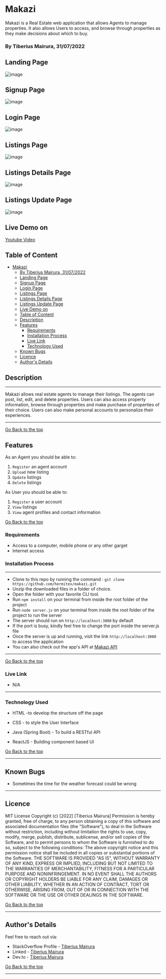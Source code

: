 # Makazi

Makazi is a Real Estate web application that allows Agents to manage properties. It also allows Users to access, and browse through properties as they make decisions about which to buy.

### By Tiberius Mairura, 31/07/2022

## Landing Page

![image](./src/assets/images/listings-home.png)


## Signup Page

![image](./src/assets/images/signup.png)

## Login Page

![image](./src/assets/images/login.png)

## Listings Page

![image](./src/assets/images/listings.png)

## Listings Details Page

![image](./src/assets/images/listing-details.png)

## Listings Update Page

![image](./src/assets/images/listing-update.png)

## Live Demo on

[Youtube Video](https://youtu.be/pjMLm8xdYA0)

## Table of Content

- [Makazi](#makazi)
    - [By Tiberius Mairura, 31/07/2022](#by-tiberius-mairura-31072022)
  - [Landing Page](#landing-page)
  - [Signup Page](#signup-page)
  - [Login Page](#login-page)
  - [Listings Page](#listings-page)
  - [Listings Details Page](#listings-details-page)
  - [Listings Update Page](#listings-update-page)
  - [Live Demo on](#live-demo-on)
  - [Table of Content](#table-of-content)
  - [Description](#description)
  - [Features](#features)
    - [Requirements](#requirements)
    - [Installation Process](#installation-process)
    - [Live Link](#live-link)
    - [Technology  Used](#technology--used)
  - [Known Bugs](#known-bugs)
  - [Licence](#licence)
  - [Author's Details](#authors-details)

## Description

****
Makazi allows real estate agents to manage their listings. The agents can post, list, edit, and delete properties. Users can also access property information, browse through properties and make purchase of properties of their choice. Users can also make personal accounts to personalize their experiences.
****

[Go Back to the top](#Makazi)

## Features

As an Agent you should be able to:

1. `Register`  an agent account
2. `Upload` new listing
3. `Update` listings
4. `Delete` listings

As User you should be able to:

1. `Register`  a user account
2. `View`  listings
3. `View` agent profiles and contact information

[Go Back to the top](#Makazi)

### Requirements

- Access to  a computer, mobile phone or any other garget
- Internet access

### Installation Process

****

- Clone to this repo by running the command : `git clone https://github.com/hermitex/makazi.git`
- Unzip the downloaded files in a folder of choice.
- Open the folder with your favorite CLI tool.
- Run `npm install` on your terminal from inside the root folder of the project
- Run `node server.js` on your terminal from inside the root folder of the project to run the server
- The server should run on `http://localhost:3000` by default
- If the port is busy, kindly feel free to change the port inside the server.js file
- Once the server is up and running, visit the link  `http://localhost:3000` to access the application
- You can also check out the app's API at [Makazi API](https://github.com/hermitex/makazi-properties-api)
  
 ****
[Go Back to the top](#Makazi)

### Live Link

- N/A
  
****

### Technology  Used

- HTML -to develop the structure off the page

- CSS - to style the User Interface
- Java (Spring Boot) - To build a RESTful API
- ReactJS - Building component based UI
  

[Go Back to the top](#Makazi)

****

## Known Bugs

- Sometimes the time for the weather forecast could be wrong

****

## Licence

MIT License
Copyright (c) [2022] [Tiberius Mairura]
Permission is hereby granted, free of charge, to any person obtaining a copy
of this software and associated documentation files (the "Software"), to deal
in the Software without restriction, including without limitation the rights
to use, copy, modify, merge, publish, distribute, sublicense, and/or sell
copies of the Software, and to permit persons to whom the Software is
furnished to do so, subject to the following conditions:
The above copyright notice and this permission notice shall be included in all
copies or substantial portions of the Software.
THE SOFTWARE IS PROVIDED "AS IS", WITHOUT WARRANTY OF ANY KIND, EXPRESS OR
IMPLIED, INCLUDING BUT NOT LIMITED TO THE WARRANTIES OF MERCHANTABILITY,
FITNESS FOR A PARTICULAR PURPOSE AND NONINFRINGEMENT. IN NO EVENT SHALL THE
AUTHORS OR COPYRIGHT HOLDERS BE LIABLE FOR ANY CLAIM, DAMAGES OR OTHER
LIABILITY, WHETHER IN AN ACTION OF CONTRACT, TORT OR OTHERWISE, ARISING FROM,
OUT OF OR IN CONNECTION WITH THE SOFTWARE OR THE USE OR OTHER DEALINGS IN THE
SOFTWARE.

[Go Back to the top](#Makazi)
****

## Author's Details

Feel free to reach out via:

- StackOverflow Profile - [Tiberius Mairura](https://stackoverflow.com/users/11869442/tiberius)
- Linked - [Tiberius Mairura](https://www.linkedin.com/in/tiberius-mairura/)
- Dev.to - [Tiberius Mairura](https://dev.to/hermitex)

[Go Back to the top](#Makazi)
****
